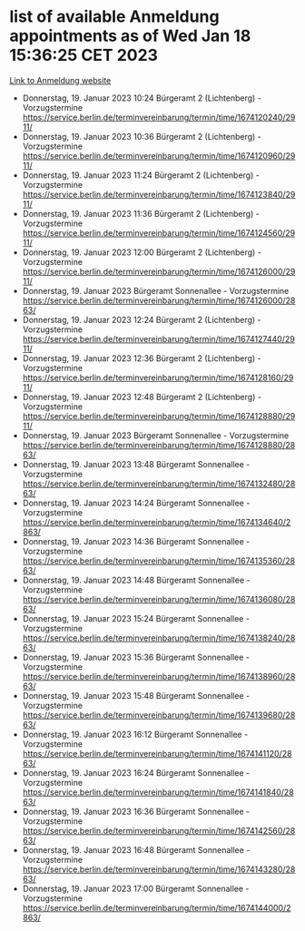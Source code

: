 # list of available Anmeldung appointments as of Wed Jan 18 15:36:25 CET 2023
[Link to Anmeldung website](https://service.berlin.de/terminvereinbarung/termin/tag.php?termin=0&anliegen[]=120686&dienstleisterlist=122210,122217,327316,122219,327312,122227,327314,122231,327346,122243,327348,122252,329742,122260,329745,122262,329748,122254,329751,122271,327278,122273,327274,122277,327276,330436,122280,327294,122282,327290,122284,327292,327539,122291,327270,122285,327266,122286,327264,122296,327268,150230,329760,122301,327282,122297,327286,122294,327284,122312,329763,122314,329775,122304,327330,122311,327334,122309,327332,122281,327352,122279,329772,122276,327324,122274,327326,122267,329766,122246,327318,122251,327320,122257,327322,122208,327298,122226,327300,121362,121364&herkunft=http%3A%2F%2Fservice.berlin.de%2Fdienstleistung%2F120686%2F)
- Donnerstag, 19. Januar 2023 10:24 Bürgeramt 2 (Lichtenberg) - Vorzugstermine https://service.berlin.de/terminvereinbarung/termin/time/1674120240/2911/
- Donnerstag, 19. Januar 2023 10:36 Bürgeramt 2 (Lichtenberg) - Vorzugstermine https://service.berlin.de/terminvereinbarung/termin/time/1674120960/2911/
- Donnerstag, 19. Januar 2023 11:24 Bürgeramt 2 (Lichtenberg) - Vorzugstermine https://service.berlin.de/terminvereinbarung/termin/time/1674123840/2911/
- Donnerstag, 19. Januar 2023 11:36 Bürgeramt 2 (Lichtenberg) - Vorzugstermine https://service.berlin.de/terminvereinbarung/termin/time/1674124560/2911/
- Donnerstag, 19. Januar 2023 12:00 Bürgeramt 2 (Lichtenberg) - Vorzugstermine https://service.berlin.de/terminvereinbarung/termin/time/1674126000/2911/
- Donnerstag, 19. Januar 2023  Bürgeramt Sonnenallee - Vorzugstermine https://service.berlin.de/terminvereinbarung/termin/time/1674126000/2863/
- Donnerstag, 19. Januar 2023 12:24 Bürgeramt 2 (Lichtenberg) - Vorzugstermine https://service.berlin.de/terminvereinbarung/termin/time/1674127440/2911/
- Donnerstag, 19. Januar 2023 12:36 Bürgeramt 2 (Lichtenberg) - Vorzugstermine https://service.berlin.de/terminvereinbarung/termin/time/1674128160/2911/
- Donnerstag, 19. Januar 2023 12:48 Bürgeramt 2 (Lichtenberg) - Vorzugstermine https://service.berlin.de/terminvereinbarung/termin/time/1674128880/2911/
- Donnerstag, 19. Januar 2023  Bürgeramt Sonnenallee - Vorzugstermine https://service.berlin.de/terminvereinbarung/termin/time/1674128880/2863/
- Donnerstag, 19. Januar 2023 13:48 Bürgeramt Sonnenallee - Vorzugstermine https://service.berlin.de/terminvereinbarung/termin/time/1674132480/2863/
- Donnerstag, 19. Januar 2023 14:24 Bürgeramt Sonnenallee - Vorzugstermine https://service.berlin.de/terminvereinbarung/termin/time/1674134640/2863/
- Donnerstag, 19. Januar 2023 14:36 Bürgeramt Sonnenallee - Vorzugstermine https://service.berlin.de/terminvereinbarung/termin/time/1674135360/2863/
- Donnerstag, 19. Januar 2023 14:48 Bürgeramt Sonnenallee - Vorzugstermine https://service.berlin.de/terminvereinbarung/termin/time/1674136080/2863/
- Donnerstag, 19. Januar 2023 15:24 Bürgeramt Sonnenallee - Vorzugstermine https://service.berlin.de/terminvereinbarung/termin/time/1674138240/2863/
- Donnerstag, 19. Januar 2023 15:36 Bürgeramt Sonnenallee - Vorzugstermine https://service.berlin.de/terminvereinbarung/termin/time/1674138960/2863/
- Donnerstag, 19. Januar 2023 15:48 Bürgeramt Sonnenallee - Vorzugstermine https://service.berlin.de/terminvereinbarung/termin/time/1674139680/2863/
- Donnerstag, 19. Januar 2023 16:12 Bürgeramt Sonnenallee - Vorzugstermine https://service.berlin.de/terminvereinbarung/termin/time/1674141120/2863/
- Donnerstag, 19. Januar 2023 16:24 Bürgeramt Sonnenallee - Vorzugstermine https://service.berlin.de/terminvereinbarung/termin/time/1674141840/2863/
- Donnerstag, 19. Januar 2023 16:36 Bürgeramt Sonnenallee - Vorzugstermine https://service.berlin.de/terminvereinbarung/termin/time/1674142560/2863/
- Donnerstag, 19. Januar 2023 16:48 Bürgeramt Sonnenallee - Vorzugstermine https://service.berlin.de/terminvereinbarung/termin/time/1674143280/2863/
- Donnerstag, 19. Januar 2023 17:00 Bürgeramt Sonnenallee - Vorzugstermine https://service.berlin.de/terminvereinbarung/termin/time/1674144000/2863/
